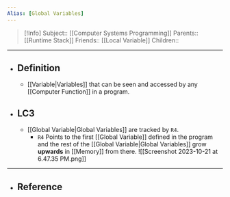 ```yaml
---
Alias: [Global Variables]
---
```

> [!Info]
> Subject:: [[Computer Systems Programming]]
> Parents:: [[Runtime Stack]]
> Friends:: [[Local Variable]]
> Children:: 
---
- ## Definition
	- [[Variable|Variables]] that can be seen and accessed by any [[Computer Function]] in a program.
- ## LC3
	- [[Global Variable|Global Variables]] are tracked by `R4`. 
		- `R4` Points to the first [[Global Variable]] defined in the program and the rest of the [[Global Variable|Global Variables]] grow **upwards** in [[Memory]] from there.
		  ![[Screenshot 2023-10-21 at 6.47.35 PM.png]]
---
- ## Reference
